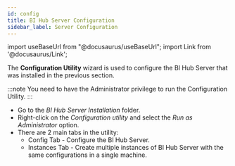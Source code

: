 ```yaml
---
id: config
title: BI Hub Server Configuration
sidebar_label: Server Configuration
---
```


import useBaseUrl from "@docusaurus/useBaseUrl";
import Link from '@docusaurus/Link';

The **Configuration Utility** wizard is used to configure the BI Hub Server that was installed in the 
previous section.

:::note
You need to have the Administrator privilege to run the Configuration Utility.
:::

* Go to the *BI Hub Server Installation* folder.
* Right-click on the *Configuration utility* and select the *Run as Administrator* option.
* There are 2 main tabs in the utility:
  - <Link to={useBaseUrl('docs/installation-guide/install-bihub-windows/server/config/config-tab')}>Config Tab</Link> - Configure the BI Hub Server.
  - <Link to={useBaseUrl('docs/installation-guide/install-bihub-windows/server/config/instances-tab')}>Instances Tab</Link> - Create multiple instances of BI Hub Server with the same configurations in a single machine.